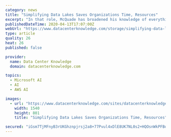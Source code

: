 ```yaml
---
category: news
title: "Simplifying Data Lakes Saves Organizations Time, Resources"
excerpt: "In that role, McQuade has broadened his knowledge of everything from Docker and Kubernetes to artificial intelligence and deep learning. Here, McQuade shares his perspective about all things data lakes. Why do organizations use data lakes? Related: Can AWS Lake Formation Take on Azure Data Lake? Use cases range from feeding machine learning ..."
publishedDateTime: 2020-04-13T17:07:00Z
webUrl: "https://www.datacenterknowledge.com/storage/simplifying-data-lakes-saves-organizations-time-resources"
type: article
quality: 26
heat: 26
published: false

provider:
  name: Data Center Knowledge
  domain: datacenterknowledge.com

topics:
  - Microsoft AI
  - AI
  - AWS AI

images:
  - url: "https://www.datacenterknowledge.com/sites/datacenterknowledge.com/files/data-lake_0.jpg"
    width: 1540
    height: 801
    title: "Simplifying Data Lakes Saves Organizations Time, Resources"

secured: "iGsm7TjMFnyB3rUKGhznpjrsj2a8+77Pvul4xDlE8UK7NL0s2+HQOsnWkPFBqgB0eThtzifj01iYUKvIqh4NuK3EJO5RkOS/IHWLfUa9GM2w5ZV1MnRjdni9M+ua0UX+TGfA5eJb0YHvUETXDJy0RNbZLs3r2CK8IRnza6ohli0AexKIT2tn/4Sr0CWsASWQNoddl45J7XL7rKOwXV37x+E87ldDbFhi2bNGfmye9gAa0YzxZaRUcPWYBXT+0qLJdNiyeolw/WF1Zp5pgIvvqpszeQY+6buUGcBQKa5XrsfMIrtiKn9cAlv0Xelladud18ozVg+KXqV8HIDXSicWx5hM4QiIXwpLoAe3Y0BalfGEec7vFfrUOsnZlzMvuYOx0uwdNtiHD/SnqmLVq/nTv9+AwCYUbvGWIVrO9i0MfsBOe3AMF1jxUtElvOnKnMVugTsEA4EbZraINKlnrjN6/SXU1sZf2W2Daxo3wF9Ie7U=;V3umEJOCvmxacy2kyqRfmA=="
---
```


